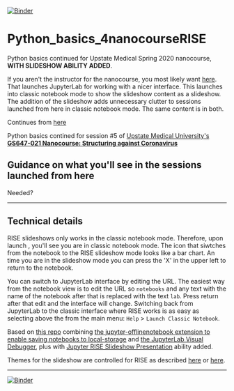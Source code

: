 [![Binder](https://mybinder.org/badge_logo.svg)](https://mybinder.org/v2/gh/fomightez/Python_basics_4nanocourseRISE/master?filepath=Untitled.ipynb)

# Python_basics_4nanocourseRISE

Python basics continued for Upstate Medical Spring 2020 nanocourse, **WITH SLIDESHOW ABILITY ADDED**.

If you aren't the instructor for the nanocourse, you most likely want [here](https://github.com/fomightez/Python_basics_4nanocourse). That launches JupyterLab for working with a nicer interface. This launches into classic notebook mode to show the slideshow content as a slideshow. The addition of the slideshow adds unnecessary clutter to sessions launched from here in classic notebook mode. The same content is in both.

Continues from [here](https://github.com/fomightez/Python_basics_on_PDB_file)

Python basics contined for session #5 of [Upstate Medical University's **GS647-021 Nanocourse: Structuring against Coronavirus**](https://github.com/fomightez/UpstateGS647-021Nanocourse/wiki)

## Guidance on what you'll see in the sessions launched from here

Needed?


----

## Technical details

RISE slideshows only works in the classic notebook mode. Therefore, upon launch , you'll see you are in classic notebook mode. The icon that siwtches from the notebook to the RISE slideshow mode looks like a bar chart. An time you are in the slideshow mode you can press the 'X' in the upper left to return to the notebook. 

You can switch to JupyterLab interface by editing the URL. The easiest way from the notebook view is to edit the URL so `notebooks` and any text with the name of the notebook after that is replaced with the text `lab`. Press return after that edit and the interface will change. Switching back from JupyterLab to the classic interface where RISE works is as easy as selecting above the from the main  menu: `Help` > `Launch Classic Notebook`.

Based on [this repo](https://github.com/fomightez/BVCN-Jupyter_rise) combining [the jupyter-offlinenotebook extension to enable saving notebooks to local-storage](https://github.com/manics/jupyter-offlinenotebook) and [the JupyterLab Visual Debugger](https://github.com/jupyterlab/debugger), plus with [Jupyter RISE Slideshow Presentation](https://github.com/binder-examples/jupyter-rise) ability added. 

Themes for the slideshow are controlled for RISE as described [here](https://rise.readthedocs.io/en/stable/customize.html) or [here](https://github.com/damianavila/RISE/blob/master/doc/customize.md). 


-----

[![Binder](https://mybinder.org/badge_logo.svg)](https://mybinder.org/v2/gh/fomightez/Python_basics_4nanocourseRISE/master?filepath=Untitled.ipynb)





